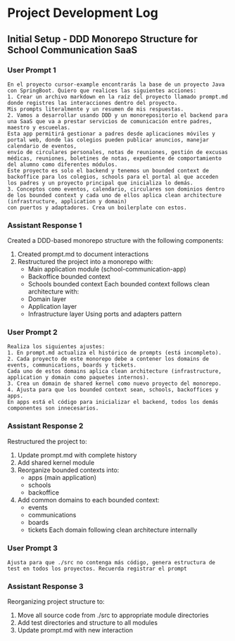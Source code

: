 # Project Development Log

## Initial Setup - DDD Monorepo Structure for School Communication SaaS

### User Prompt 1
```
En el proyecto cursor-example encontrarás la base de un proyecto Java con SpringBoot. Quiero que realices las siguientes acciones: 
1. Crear un archivo markdown en la raíz del proyecto llamado prompt.md donde registres las interacciones dentro del proyecto. 
Mis prompts literalmente y un resumen de mis respuestas. 
2. Vamos a desarrollar usando DDD y un monorepositorio el backend para una SaaS que va a prestar servicios de comunicación entre padres, maestro y escueelas. 
Esta app permitirá gestionar a padres desde aplicaciones móviles y portal web, donde las colegios pueden publicar anuncios, manejar calendario de eventos, 
envío de circulares personales, notas de reuniones, gestión de excusas médicas, reuniones, boletines de notas, expediente de comportamiento del alumno como diferentes módulos. 
Este proyecto es solo el backend y tenemos un bounded context de backoffice para los colegios, schools para el portal al que acceden los padres y un proyecto principal que inicializa lo demás. 
3. Conceptos como eventos, calendario, circulares son dominios dentro de los bounded context y cada uno de ellos aplica clean architecture (infrastructure, application y domain) 
con puertos y adaptadores. Crea un boilerplate con estos.
```

### Assistant Response 1
Created a DDD-based monorepo structure with the following components:
1. Created prompt.md to document interactions
2. Restructured the project into a monorepo with:
   - Main application module (school-communication-app)
   - Backoffice bounded context
   - Schools bounded context
   Each bounded context follows clean architecture with:
   - Domain layer
   - Application layer
   - Infrastructure layer
   Using ports and adapters pattern

### User Prompt 2
```
Realiza los siguientes ajustes: 
1. En prompt.md actualiza el histórico de prompts (está incompleto). 
2. Cada proyecto de este monorepo debe a contener los domains de events, communications, boards y tickets. 
Cada uno de estos domains aplica clean architecture (infrastructure, application y domain como paquetes internos). 
3. Crea un domain de shared kernel como nuevo proyecto del monorepo. 
4. Ajusta para que los bounded context sean, schools, backoffices y apps. 
En apps está el código para inicializar el backend, todos los demás componentes son innecesarios.
```

### Assistant Response 2
Restructured the project to:
1. Update prompt.md with complete history
2. Add shared kernel module
3. Reorganize bounded contexts into:
   - apps (main application)
   - schools
   - backoffice
4. Add common domains to each bounded context:
   - events
   - communications
   - boards
   - tickets
   Each domain following clean architecture internally

### User Prompt 3
```
Ajusta para que ./src no contenga más código, genera estructura de test en todos los proyectos. Recuerda registrar el prompt
```

### Assistant Response 3
Reorganizing project structure to:
1. Move all source code from ./src to appropriate module directories
2. Add test directories and structure to all modules
3. Update prompt.md with new interaction